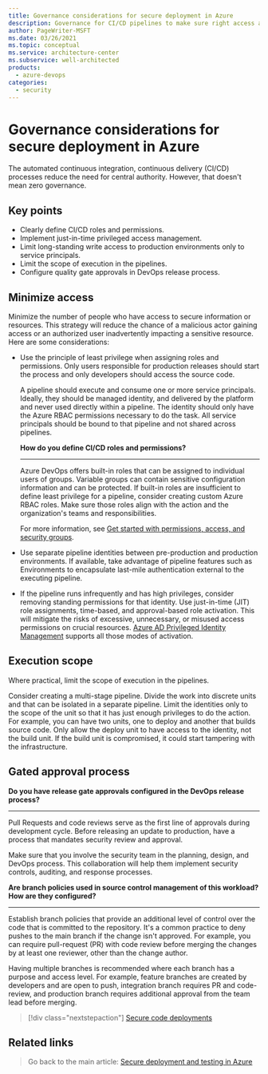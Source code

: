 ```yaml
---
title: Governance considerations for secure deployment in Azure
description: Governance for CI/CD pipelines to make sure right access and work is executed. 
author: PageWriter-MSFT
ms.date: 03/26/2021
ms.topic: conceptual
ms.service: architecture-center
ms.subservice: well-architected
products:
  - azure-devops
categories:
  - security
---
```



# Governance considerations for secure deployment in Azure

The automated continuous integration, continuous delivery (CI/CD) processes reduce the need for central authority. However, that doesn't mean zero governance. 

## Key points

- Clearly define CI/CD roles and permissions.
- Implement just-in-time privileged access management.
- Limit long-standing write access to production environments only to service principals.
- Limit the scope of execution in the pipelines. 
- Configure quality gate approvals in DevOps release process.


## Minimize access

Minimize the number of people who have access to secure information or resources. This strategy will reduce the chance of a malicious actor gaining access or an authorized user inadvertently impacting a sensitive resource. Here are some considerations:

- Use the principle of least privilege when assigning roles and permissions. Only users responsible for production releases should start the process and only developers should access the source code.

    A pipeline should execute and consume one or more service principals. Ideally, they should be managed identity, and delivered by the platform and never used directly within a pipeline. The identity should only have the Azure RBAC permissions necessary to do the task. All service principals should be bound to that pipeline and not shared across pipelines. 

    **How do you define CI/CD roles and permissions?**
    ***

    Azure DevOps offers built-in roles that can be assigned to individual users of groups. Variable groups can contain sensitive configuration information and can be protected. If built-in roles are insufficient to define least privilege for a pipeline, consider creating custom Azure RBAC roles. Make sure those roles align with the action and the organization's teams and responsibilities.

    For more information, see [Get started with permissions, access, and security groups](/azure/devops/organizations/security/about-permissions?view=azure-devops&tabs=preview-page&preserve-view=true).

- Use separate pipeline identities between pre-production and production environments. If available, take advantage of pipeline features such as Environments to encapsulate last-mile authentication external to the executing pipeline.

- If the pipeline runs infrequently and has high privileges, consider removing standing permissions for that identity. Use just-in-time (JIT) role assignments, time-based, and approval-based role activation. This will mitigate the risks of excessive, unnecessary, or misused access permissions on crucial resources. [Azure AD Privileged Identity Management](/azure/active-directory/privileged-identity-management/pim-configure) supports all those modes of activation.   

## Execution scope

Where practical, limit the scope of execution in the pipelines. 

Consider creating a multi-stage pipeline. Divide the work into discrete units and that can be isolated in a separate pipeline. Limit the identities only to the scope of the unit so that it has just enough privileges to do the action. For example, you can have two units, one to deploy and another that builds source code. Only allow the deploy unit to have access to the identity, not the build unit. If the build unit is compromised, it could start tampering with the infrastructure. 

## Gated approval process

**Do you have release gate approvals configured in the DevOps release process?**
***
Pull Requests and code reviews serve as the first line of approvals during development cycle. Before releasing an update to production, have a process that mandates security review and approval.

Make sure that you involve the security team in the planning, design, and DevOps process. This collaboration will help them implement security controls, auditing, and response processes. 

**Are branch policies used in source control management of this workload? How are they configured?**
***

Establish branch policies that provide an additional level of control over the code that is committed to the repository. It's a common practice to deny pushes to the main branch if the change isn't approved. For example, you can require pull-request (PR) with code review before merging the changes by at least one reviewer, other than the change author. 

Having multiple branches is recommended where each branch has a purpose and access level. For example, feature branches are created by developers and are open to push, integration branch requires PR and code-review, and production branch requires additional approval from the team lead before merging.

> [!div class="nextstepaction"]
> [Secure code deployments](./deploy-code.md)


## Related links


> Go back to the main article: [Secure deployment and testing in Azure](deploy.md)